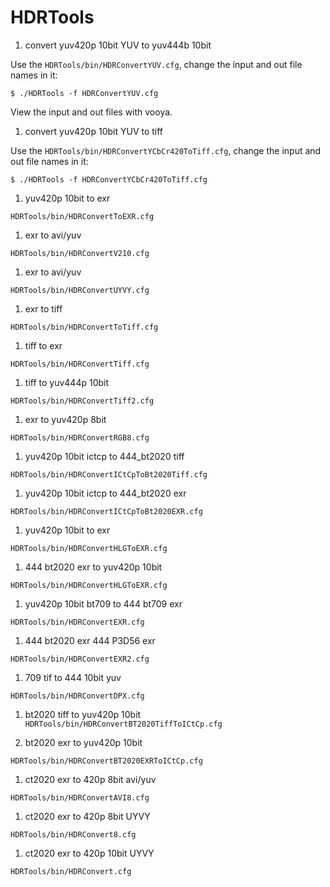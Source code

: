 HDRTools
========

1. convert yuv420p 10bit YUV to yuv444b 10bit

  Use the `HDRTools/bin/HDRConvertYUV.cfg`, change the input and out file
  names in it:

  ```shell
  $ ./HDRTools -f HDRConvertYUV.cfg
  ```

  View the input and out files with vooya.

1. convert yuv420p 10bit YUV to tiff

  Use the `HDRTools/bin/HDRConvertYCbCr420ToTiff.cfg`, change the input
  and out file names in it:

  ```shell
  $ ./HDRTools -f HDRConvertYCbCr420ToTiff.cfg
  ```
1. yuv420p 10bit to exr

  `HDRTools/bin/HDRConvertToEXR.cfg`


1. exr to avi/yuv

  `HDRTools/bin/HDRConvertV210.cfg`

1. exr to avi/yuv

  `HDRTools/bin/HDRConvertUYVY.cfg`

1. exr to tiff

  `HDRTools/bin/HDRConvertToTiff.cfg`

1. tiff to exr

  `HDRTools/bin/HDRConvertTiff.cfg`

1. tiff to yuv444p 10bit

  `HDRTools/bin/HDRConvertTiff2.cfg`

1. exr to yuv420p 8bit

  `HDRTools/bin/HDRConvertRGB8.cfg`

1. yuv420p 10bit ictcp to 444_bt2020 tiff

  `HDRTools/bin/HDRConvertICtCpToBt2020Tiff.cfg`

1. yuv420p 10bit ictcp to 444_bt2020 exr

  `HDRTools/bin/HDRConvertICtCpToBt2020EXR.cfg`

1. yuv420p 10bit to exr

  `HDRTools/bin/HDRConvertHLGToEXR.cfg`

1. 444 bt2020 exr to yuv420p 10bit

  `HDRTools/bin/HDRConvertHLGToEXR.cfg`

1. yuv420p 10bit bt709 to 444 bt709 exr

  `HDRTools/bin/HDRConvertEXR.cfg`


1. 444 bt2020 exr 444 P3D56 exr

  `HDRTools/bin/HDRConvertEXR2.cfg`


1. 709 tif to 444 10bit yuv

  `HDRTools/bin/HDRConvertDPX.cfg`


1. bt2020 tiff to yuv420p 10bit
  `HDRTools/bin/HDRConvertBT2020TiffToICtCp.cfg`

1. bt2020 exr to yuv420p 10bit

  `HDRTools/bin/HDRConvertBT2020EXRToICtCp.cfg`


1. ct2020 exr to 420p 8bit avi/yuv

  `HDRTools/bin/HDRConvertAVI8.cfg`

1. ct2020 exr to 420p 8bit UYVY

  `HDRTools/bin/HDRConvert8.cfg`

1. ct2020 exr to 420p 10bit UYVY

  `HDRTools/bin/HDRConvert.cfg`
